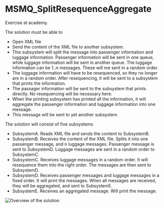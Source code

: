 # MSMQ_SplitResequenceAggregate
Exercise at academy.

The solution must be able to
* Open XML file
* Send the content of the XML file to another subsystem.
* This subsystem will split the message into passenger information and luggage information. Passenger information will be sent in one queue, while luggage information will be sent in another queue. The luggage information can be 1..n messages. These will me sent in a random order.
* The luggage information will have to be resequenced, so they no longer are in a random order. After resequencing, it will be sent to a subsystem that prints the information.
* The passager information will be sent to the subsystem that prints directly. No resequencing will be necessary here.
* When the printing subsystem has printed all the information, it will aggregate the passenger information and luggage information into one message.
* This message will be sent to yet another subsystem.

The solution will consist of five subsystems
* SubsystemA. Reads XML file and sends the content to SubsystemB.
* SubsystemB. Receives the content of the XML file. Splits it into one passenger message, and n luggage messages. Passenger message is sent to SubsystemD. Luggage messages are sent in a random order to SubsystemC.
* SubsystemC. Receives luggage messages in a random order. It will resequence them into the right order. The messages are then sent to SubsystemD.
* SubsystemD. Receives passenger messages and luggage messages in a fixed order. It will print the messages. When all messages are received, they will be aggregated, and sent to SubsystemE.
* SubsystemE. Receives an aggregated message. Will print the message.



![Overview of the solution](https://scontent-arn2-1.xx.fbcdn.net/v/t34.0-12/28536453_10216217001762906_2071233427_n.jpg?oh=6fdc28f8e5d4454882e86e65d670d8fb&oe=5A9DF26B)